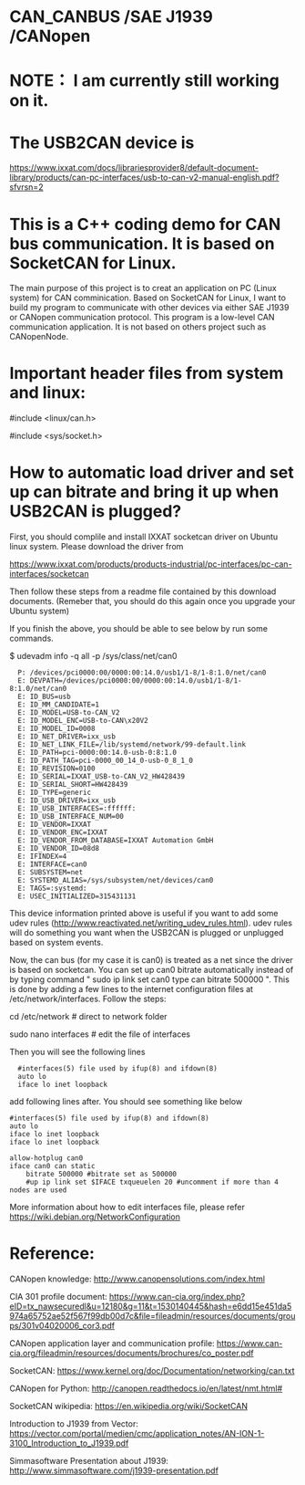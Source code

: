 # CAN_CANBUS /SAE J1939 /CANopen
# NOTE： I am currently still working on it. 

# The USB2CAN device is 

https://www.ixxat.com/docs/librariesprovider8/default-document-library/products/can-pc-interfaces/usb-to-can-v2-manual-english.pdf?sfvrsn=2


# This is a C++ coding demo for CAN bus communication. It is based on SocketCAN for Linux.
The main purpose of this project is to creat an application on PC (Linux system) for CAN comminication. Based on SocketCAN for Linux, I want to build my program to communicate with other devices via either SAE J1939 or CANopen communication protocol. This program is a low-level CAN communication application. It is not based on others project such as CANopenNode.

# Important header files from system and linux:

#include <linux/can.h>

#include <sys/socket.h>

# How to automatic load driver and set up can bitrate and bring it up when USB2CAN is plugged?

First, you should complile and install IXXAT socketcan driver on Ubuntu linux system. Please download the driver from 

https://www.ixxat.com/products/products-industrial/pc-interfaces/pc-can-interfaces/socketcan

Then follow these steps from a readme file contained by this download documents. (Remeber that, you should do this again once you upgrade your Ubuntu system)

If you finish the above, you should be able to see below by run some commands.

$ udevadm info -q all -p /sys/class/net/can0

      P: /devices/pci0000:00/0000:00:14.0/usb1/1-8/1-8:1.0/net/can0
      E: DEVPATH=/devices/pci0000:00/0000:00:14.0/usb1/1-8/1-8:1.0/net/can0
      E: ID_BUS=usb
      E: ID_MM_CANDIDATE=1
      E: ID_MODEL=USB-to-CAN_V2
      E: ID_MODEL_ENC=USB-to-CAN\x20V2
      E: ID_MODEL_ID=0008
      E: ID_NET_DRIVER=ixx_usb
      E: ID_NET_LINK_FILE=/lib/systemd/network/99-default.link
      E: ID_PATH=pci-0000:00:14.0-usb-0:8:1.0
      E: ID_PATH_TAG=pci-0000_00_14_0-usb-0_8_1_0
      E: ID_REVISION=0100
      E: ID_SERIAL=IXXAT_USB-to-CAN_V2_HW428439
      E: ID_SERIAL_SHORT=HW428439
      E: ID_TYPE=generic
      E: ID_USB_DRIVER=ixx_usb
      E: ID_USB_INTERFACES=:ffffff:
      E: ID_USB_INTERFACE_NUM=00
      E: ID_VENDOR=IXXAT
      E: ID_VENDOR_ENC=IXXAT
      E: ID_VENDOR_FROM_DATABASE=IXXAT Automation GmbH
      E: ID_VENDOR_ID=08d8
      E: IFINDEX=4
      E: INTERFACE=can0
      E: SUBSYSTEM=net
      E: SYSTEMD_ALIAS=/sys/subsystem/net/devices/can0
      E: TAGS=:systemd:
      E: USEC_INITIALIZED=315431131

This device information printed above is useful if you want to add some udev rules (http://www.reactivated.net/writing_udev_rules.html). udev rules will do something you want when the USB2CAN is plugged or unplugged based on system events.


Now, the can bus (for my case it is can0) is treated as a net since the driver is based on socketcan. You can set up can0 bitrate automatically instead of by typing command " sudo ip link set can0 type can bitrate 500000 ". This is done by adding a few lines to the internet configuration files at /etc/network/interfaces. Follow the steps:

cd /etc/network   # direct to network folder

sudo nano interfaces  # edit the file of interfaces

Then you will see the following lines

      #interfaces(5) file used by ifup(8) and ifdown(8)
      auto lo
      iface lo inet loopback


add following lines after. You should see something like below

    #interfaces(5) file used by ifup(8) and ifdown(8)
    auto lo
    iface lo inet loopback
    iface lo inet loopback
    
    allow-hotplug can0
    iface can0 can static
        bitrate 500000 #bitrate set as 500000    
        #up ip link set $IFACE txqueuelen 20 #uncomment if more than 4 nodes are used


More information about how to edit interfaces file, please refer
https://wiki.debian.org/NetworkConfiguration

# Reference:

CANopen knowledge: http://www.canopensolutions.com/index.html

CIA 301 profile document: https://www.can-cia.org/index.php?eID=tx_nawsecuredl&u=12180&g=11&t=1530140445&hash=e6dd15e451da5974a65752ae52f567f99db00d7c&file=fileadmin/resources/documents/groups/301v04020006_cor3.pdf

CANopen application layer and communication profile: https://www.can-cia.org/fileadmin/resources/documents/brochures/co_poster.pdf

SocketCAN: https://www.kernel.org/doc/Documentation/networking/can.txt

CANopen for Python: http://canopen.readthedocs.io/en/latest/nmt.html# 

SocketCAN wikipedia: https://en.wikipedia.org/wiki/SocketCAN


Introduction to J1939 from Vector: https://vector.com/portal/medien/cmc/application_notes/AN-ION-1-3100_Introduction_to_J1939.pdf

Simmasoftware Presentation about J1939: http://www.simmasoftware.com/j1939-presentation.pdf
